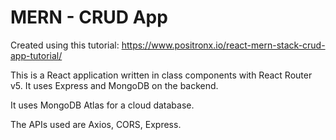 # MERN - CRUD App 


Created using this tutorial: https://www.positronx.io/react-mern-stack-crud-app-tutorial/

This is a React application written in class components with React Router v5. It uses Express and MongoDB on the backend. 

It uses MongoDB Atlas for a cloud database. 

The APIs used are Axios, CORS, Express.
